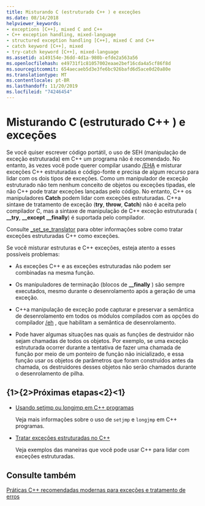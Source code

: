 ```yaml
---
title: Misturando C (estruturado C++ ) e exceções
ms.date: 08/14/2018
helpviewer_keywords:
- exceptions [C++], mixed C and C++
- C++ exception handling, mixed-language
- structured exception handling [C++], mixed C and C++
- catch keyword [C++], mixed
- try-catch keyword [C++], mixed-language
ms.assetid: a149154e-36dd-4d1a-980b-efde2a563a56
ms.openlocfilehash: e49731f1c81057002eaae2bef16cda4a5cf86f8d
ms.sourcegitcommit: 654aecaeb5d3e3fe6bc926bafd6d5ace0d20a80e
ms.translationtype: MT
ms.contentlocale: pt-BR
ms.lasthandoff: 11/20/2019
ms.locfileid: "74246454"
---
```

# <a name="mixing-c-structured-and-c-exceptions"></a>Misturando C (estruturado C++ ) e exceções

Se você quiser escrever código portátil, o uso de SEH (manipulação de exceção estruturada) em C++ um programa não é recomendado. No entanto, às vezes você pode querer compilar usando [/EHA](../build/reference/eh-exception-handling-model.md) e misturar exceções C++ estruturadas e código-fonte e precisa de algum recurso para lidar com os dois tipos de exceções. Como um manipulador de exceção estruturado não tem nenhum conceito de objetos ou exceções tipadas, ele não C++ pode tratar exceções lançadas pelo código. No entanto, C++ os manipuladores **Catch** podem lidar com exceções estruturadas. C++a sintaxe de tratamento de exceção (**try**, **throw**, **Catch**) não é aceita pelo compilador C, mas a sintaxe de manipulação de C++ exceção estruturada ( **__try**, **__except** **__finally**) é suportada pelo compilador.

Consulte [_set_se_translator](../c-runtime-library/reference/set-se-translator.md) para obter informações sobre como tratar exceções estruturadas C++ como exceções.

Se você misturar estruturas e C++ exceções, esteja atento a esses possíveis problemas:

- As exceções C++ e as exceções estruturadas não podem ser combinadas na mesma função.

- Os manipuladores de terminação (blocos de **__finally** ) são sempre executados, mesmo durante o desenrolamento após a geração de uma exceção.

- C++a manipulação de exceção pode capturar e preservar a semântica de desenrolamento em todos os módulos compilados com as opções do compilador [/eh](../build/reference/eh-exception-handling-model.md) , que habilitam a semântica de desenrolamento.

- Pode haver algumas situações nas quais as funções de destruidor não sejam chamadas de todos os objetos. Por exemplo, se uma exceção estruturada ocorrer durante a tentativa de fazer uma chamada de função por meio de um ponteiro de função não inicializado, e essa função usar os objetos de parâmetros que foram construídos antes da chamada, os destruidores desses objetos não serão chamados durante o desenrolamento de pilha.

## <a name="next-steps"></a>{1&gt;{2&gt;Próximas etapas&lt;2}&lt;1}

- [Usando setjmp ou longjmp em C++ programas](../cpp/using-setjmp-longjmp.md)

  Veja mais informações sobre o uso de `setjmp` e `longjmp` em C++ programas.

- [Tratar exceções estruturadas no C++](../cpp/exception-handling-differences.md)

  Veja exemplos das maneiras que você pode usar C++ para lidar com exceções estruturadas.

## <a name="see-also"></a>Consulte também

[Práticas C++ recomendadas modernas para exceções e tratamento de erros](../cpp/errors-and-exception-handling-modern-cpp.md)
